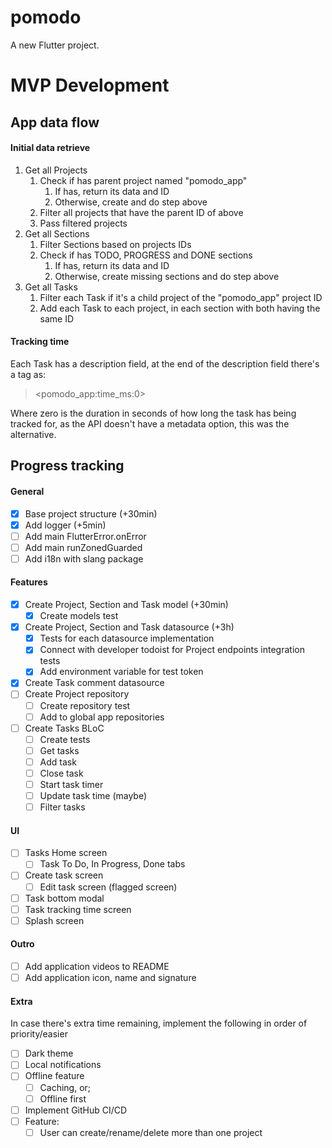 # pomodo

A new Flutter project.

# MVP Development

## App data flow

#### Initial data retrieve

1. Get all Projects
   1. Check if has parent project named "pomodo_app"
      1. If has, return its data and ID
      2. Otherwise, create and do step above
   2. Filter all projects that have the parent ID of above
   3. Pass filtered projects
2. Get all Sections
   1. Filter Sections based on projects IDs
   2. Check if has TODO, PROGRESS and DONE sections
      1. If has, return its data and ID
      2. Otherwise, create missing sections and do step above
3. Get all Tasks
   1. Filter each Task if it's a child project of the "pomodo_app" project ID
   2. Add each Task to each project, in each section with both having the same ID

#### Tracking time

Each Task has a description field, at the end of the description field there's a tag as:

> <pomodo_app:time_ms:0>

Where zero is the duration in seconds of how long the task has being tracked for, as the API doesn't have a metadata option, this was the alternative.

## Progress tracking

#### General

- [x] Base project structure (+30min)
- [x] Add logger (+5min)
- [ ] Add main FlutterError.onError
- [ ] Add main runZonedGuarded
- [ ] Add i18n with slang package

#### Features

- [x] Create Project, Section and Task model (+30min)
  - [x] Create models test
- [x] Create Project, Section and Task datasource (+3h)
  - [x] Tests for each datasource implementation
  - [x] Connect with developer todoist for Project endpoints integration tests
  - [x] Add environment variable for test token
- [x] Create Task comment datasource
- [ ] Create Project repository
  - [ ] Create repository test
  - [ ] Add to global app repositories
- [ ] Create Tasks BLoC
  - [ ] Create tests
  - [ ] Get tasks
  - [ ] Add task
  - [ ] Close task
  - [ ] Start task timer
  - [ ] Update task time (maybe)
  - [ ] Filter tasks

#### UI

- [ ] Tasks Home screen
  - [ ] Task To Do, In Progress, Done tabs
- [ ] Create task screen
  - [ ] Edit task screen (flagged screen)
- [ ] Task bottom modal
- [ ] Task tracking time screen
- [ ] Splash screen

#### Outro

- [ ] Add application videos to README
- [ ] Add application icon, name and signature

#### Extra

In case there's extra time remaining, implement the following in order of priority/easier

- [ ] Dark theme
- [ ] Local notifications
- [ ] Offline feature
  - [ ] Caching, or;
  - [ ] Offline first
- [ ] Implement GitHub CI/CD
- [ ] Feature:
  - [ ] User can create/rename/delete more than one project
